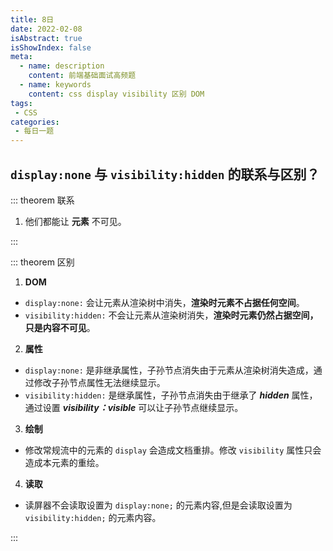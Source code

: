 ```yaml
---
title: 8日
date: 2022-02-08
isAbstract: true
isShowIndex: false
meta:
  - name: description
    content: 前端基础面试高频题
  - name: keywords
    content: css display visibility 区别 DOM
tags:
 - CSS
categories:
 - 每日一题
---
```


## `display:none` 与 `visibility:hidden` 的联系与区别？

<!-- more -->

::: theorem 联系

1. 他们都能让 **元素** 不可见。

:::


::: theorem 区别

1. **DOM**
+ `display:none:` 会让元素从渲染树中消失，**渲染时元素不占据任何空间**。
+ `visibility:hidden:` 不会让元素从渲染树消失，**渲染时元素仍然占据空间，只是内容不可见**。

2. **属性**
+ `display:none:` 是非继承属性，子孙节点消失由于元素从渲染树消失造成，通过修改子孙节点属性无法继续显示。
+ `visibility:hidden:` 是继承属性，子孙节点消失由于继承了 ***hidden*** 属性，通过设置 ***visibility：visible*** 可以让子孙节点继续显示。

3. **绘制**
- 修改常规流中的元素的 `display` 会造成文档重排。修改 `visibility` 属性只会造成本元素的重绘。

4. **读取**
- 读屏器不会读取设置为 `display:none;` 的元素内容,但是会读取设置为 `visibility:hidden;` 的元素内容。

:::